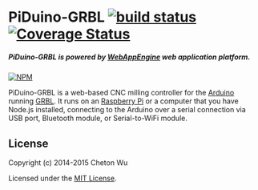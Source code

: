 # PiDuino-GRBL [![build status](https://travis-ci.org/cheton/piduino-grbl.svg?branch=master)](https://travis-ci.org/cheton/piduino-grbl) [![Coverage Status](https://coveralls.io/repos/cheton/piduino-grbl/badge.svg)](https://coveralls.io/r/cheton/piduino-grbl)
##### PiDuino-GRBL is powered by [WebAppEngine](https://github.com/cheton/webappengine) web application platform.
[![NPM](https://nodei.co/npm/piduino-grbl.png?downloads=true&stars=true)](https://nodei.co/npm/piduino-grbl/)   

PiDuino-GRBL is a web-based CNC milling controller for the [Arduino](https://www.arduino.cc/) running [GRBL](https://github.com/grbl/grbl). It runs on an [Raspberry Pi](https://www.raspberrypi.org/) or a computer that you have Node.js installed, connecting to the Arduino over a serial connection via USB port, Bluetooth module, or Serial-to-WiFi module.

## License

Copyright (c) 2014-2015 Cheton Wu

Licensed under the [MIT License](https://github.com/cheton/piduno-grbl/blob/master/LICENSE).
